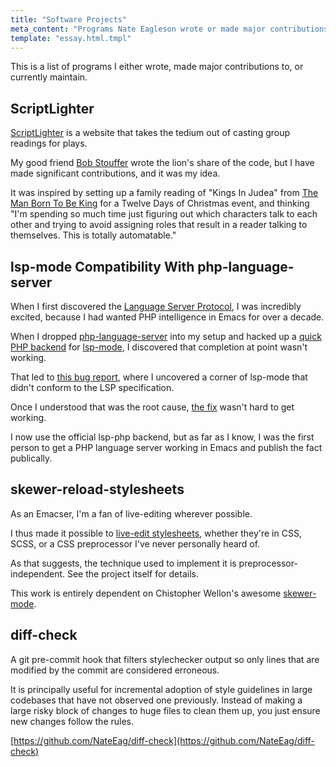 ```yaml
---
title: "Software Projects"
meta_content: "Programs Nate Eagleson wrote or made major contributions to."
template: "essay.html.tmpl"
---
```


This is a list of programs I either wrote, made major
contributions to, or currently maintain.


## ScriptLighter

[ScriptLighter](https://www.scriptlighter.com) is a website that takes the
tedium out of casting group readings for plays.

My good friend [Bob Stouffer](https://www.bobandkellystouffer.com/) wrote the
lion's share of the code, but I have made significant contributions, and it was
my idea.

It was inspired by setting up a family reading of "Kings In Judea" from [The
Man Born To Be King](https://en.wikipedia.org/wiki/The_Man_Born_to_Be_King) for
a Twelve Days of Christmas event, and thinking "I'm spending so much time just
figuring out which characters talk to each other and trying to avoid assigning
roles that result in a reader talking to themselves. This is totally
automatable."


## lsp-mode Compatibility With php-language-server

When I first discovered the [Language Server
Protocol](https://microsoft.github.io/language-server-protocol/), I was
incredibly excited, because I had wanted PHP intelligence in Emacs for over a
decade.

When I dropped
[php-language-server](https://github.com/felixfbecker/php-language-server) into
my setup and hacked up a [quick PHP
backend](https://github.com/NateEag/.emacs.d/blob/8261d90ca053af74632c57983620df0ed66fe7ce/site-lisp/mode-configs/php-mode-init.el#L96)
for [lsp-mode](https://github.com/emacs-lsp/lsp-mode), I discovered that
completion at point wasn't working.

That led to [this bug
report](https://github.com/emacs-lsp/lsp-mode/issues/119), where I uncovered a
corner of lsp-mode that didn't conform to the LSP specification.

Once I understood that was the root cause, [the
fix](https://github.com/emacs-lsp/lsp-mode/pull/127) wasn't hard to get
working.

I now use the official lsp-php backend, but as far as I know, I was the first
person to get a PHP language server working in Emacs and publish the fact
publically.


## skewer-reload-stylesheets

As an Emacser, I'm a fan of live-editing wherever possible.

I thus made it possible to [live-edit
stylesheets](https://github.com/NateEag/skewer-reload-stylesheets), whether
they're in CSS, SCSS, or a CSS preprocessor I've never personally heard of.

As that suggests, the technique used to implement it is
preprocessor-independent. See the project itself for details.

This work is entirely dependent on Chistopher Wellon's awesome
[skewer-mode](https://github.com/skeeto/skewer-mode).


## diff-check

A git pre-commit hook that filters stylechecker output so only lines that are
modified by the commit are considered erroneous.

It is principally useful for incremental adoption of style guidelines in large
codebases that have not observed one previously. Instead of making a large
risky block of changes to huge files to clean them up, you just ensure new
changes follow the rules.

[https://github.com/NateEag/diff-check](https://github.com/NateEag/diff-check)
